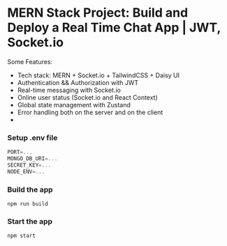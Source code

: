 # MERN Stack Project: Build and Deploy a Real Time Chat App | JWT, Socket.io

Some Features:

- Tech stack: MERN + Socket.io + TailwindCSS + Daisy UI
- Authentication && Authorization with JWT
- Real-time messaging with Socket.io
- Online user status (Socket.io and React Context)
- Global state management with Zustand
- Error handling both on the server and on the client
-

### Setup .env file

```js
PORT=...
MONGO_DB_URI=...
SECRET_KEY=...
NODE_ENV=...
```

### Build the app

```shell
npm run build
```

### Start the app

```shell
npm start
```
